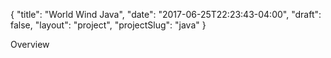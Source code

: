 {
    "title": "World Wind Java",
    "date": "2017-06-25T22:23:43-04:00",
    "draft": false,
    "layout": "project",
    "projectSlug": "java"
}

Overview